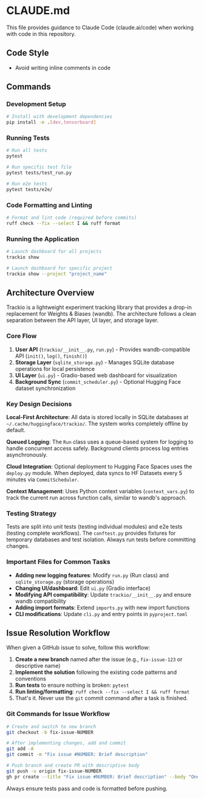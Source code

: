 # CLAUDE.md

This file provides guidance to Claude Code (claude.ai/code) when working with code in this repository.

## Code Style

- Avoid writing inline comments in code

## Commands

### Development Setup
```bash
# Install with development dependencies
pip install -e .[dev,tensorboard]
```

### Running Tests
```bash
# Run all tests
pytest

# Run specific test file
pytest tests/test_run.py

# Run e2e tests
pytest tests/e2e/
```

### Code Formatting and Linting
```bash
# Format and lint code (required before commits)
ruff check --fix --select I && ruff format
```

### Running the Application
```bash
# Launch dashboard for all projects
trackio show

# Launch dashboard for specific project
trackio show --project "project_name"
```

## Architecture Overview

Trackio is a lightweight experiment tracking library that provides a drop-in replacement for Weights & Biases (wandb). The architecture follows a clean separation between the API layer, UI layer, and storage layer.

### Core Flow
1. **User API** (`trackio/__init__.py`, `run.py`) - Provides wandb-compatible API (`init()`, `log()`, `finish()`)
2. **Storage Layer** (`sqlite_storage.py`) - Manages SQLite database operations for local persistence
3. **UI Layer** (`ui.py`) - Gradio-based web dashboard for visualization
4. **Background Sync** (`commit_scheduler.py`) - Optional Hugging Face dataset synchronization

### Key Design Decisions

**Local-First Architecture**: All data is stored locally in SQLite databases at `~/.cache/huggingface/trackio/`. The system works completely offline by default.

**Queued Logging**: The `Run` class uses a queue-based system for logging to handle concurrent access safely. Background clients process log entries asynchronously.

**Cloud Integration**: Optional deployment to Hugging Face Spaces uses the `deploy.py` module. When deployed, data syncs to HF Datasets every 5 minutes via `CommitScheduler`.

**Context Management**: Uses Python context variables (`context_vars.py`) to track the current run across function calls, similar to wandb's approach.

### Testing Strategy

Tests are split into unit tests (testing individual modules) and e2e tests (testing complete workflows). The `conftest.py` provides fixtures for temporary databases and test isolation. Always run tests before committing changes.

### Important Files for Common Tasks

- **Adding new logging features**: Modify `run.py` (Run class) and `sqlite_storage.py` (storage operations)
- **Changing UI/dashboard**: Edit `ui.py` (Gradio interface)
- **Modifying API compatibility**: Update `trackio/__init__.py` and ensure wandb compatibility
- **Adding import formats**: Extend `imports.py` with new import functions
- **CLI modifications**: Update `cli.py` and entry points in `pyproject.toml`

## Issue Resolution Workflow

When given a GitHub issue to solve, follow this workflow:

1. **Create a new branch** named after the issue (e.g., `fix-issue-123` or descriptive name)
2. **Implement the solution** following the existing code patterns and conventions
3. **Run tests** to ensure nothing is broken: `pytest`
4. **Run linting/formatting**: `ruff check --fix --select I && ruff format`
5. That's it. Never use the `git` commit command after a task is finished.

### Git Commands for Issue Workflow
```bash
# Create and switch to new branch
git checkout -b fix-issue-NUMBER

# After implementing changes, add and commit
git add -A
git commit -m "Fix issue #NUMBER: Brief description"

# Push branch and create PR with descriptive body
git push -u origin fix-issue-NUMBER
gh pr create --title "Fix issue #NUMBER: Brief description" --body "One sentence describing what the PR does and closes: #NUMBER"
```

Always ensure tests pass and code is formatted before pushing.